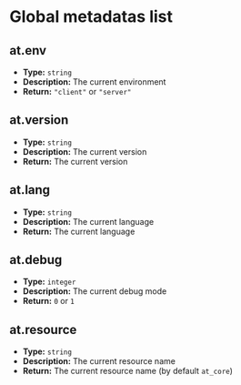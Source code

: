 # Global metadatas list

## at.env
- **Type:** `string`
- **Description:** The current environment
- **Return:** `"client"` or `"server"`

## at.version
- **Type:** `string`
- **Description:** The current version
- **Return:** The current version

## at.lang
- **Type:** `string`
- **Description:** The current language
- **Return:** The current language

## at.debug
- **Type:** `integer`
- **Description:** The current debug mode
- **Return:** `0` or `1`

## at.resource
- **Type:** `string`
- **Description:** The current resource name
- **Return:** The current resource name (by default `at_core`)